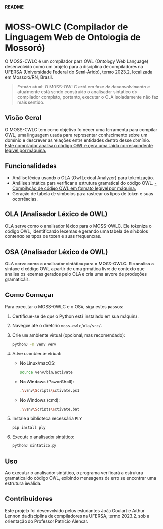 **README**

# MOSS-OWLC (Compilador de Linguagem Web de Ontologia de Mossoró)

O MOSS-OWLC é um compilador para OWL (Ontology Web Language) desenvolvido como um projeto para a disciplina de compiladores na UFERSA (Universidade Federal do Semi-Árido), termo 2023.2, localizada em Mossoró/RN, Brasil.

> Estado atual: O MOSS-OWLC está em fase de desenvolvimento e atualmente está sendo construido o analisador sintático do compilador completo, portanto, executar o OLA isoladamente não faz mais sentido.

## Visão Geral

O MOSS-OWLC tem como objetivo fornecer uma ferramenta para compilar OWL, uma linguagem usada para representar conhecimento sobre um domínio e descrever as relações entre entidades dentro desse domínio. 
<u>Este compilador analisa o código OWL e gera uma saída correspondente legível por máquina.</u>

## Funcionalidades

- Análise léxica usando o OLA (Owl Lexical Analyzer) para tokenização.
- Análise sintática para verificar a estrutura gramatical do código OWL.
<u>- Compilação de código OWL em formato legível por máquina.</u>
- Geração de tabela de símbolos para rastrear os tipos de token e suas ocorrências.

## OLA (Analisador Léxico de OWL)

OLA serve como o analisador léxico para o MOSS-OWLC. Ele tokeniza o código OWL, identificando lexemas e gerando uma tabela de símbolos contendo os tipos de token e suas frequências.

## OSA (Analisador Léxico de OWL)

OLA serve como o analisador sintático para o MOSS-OWLC. Ele analisa a sintaxe d código OWL a partir de uma grmática livre de contexto que analisa os lexemas gerados pelo OLA e cria uma arvore de produções gramaticáis.

## Como Começar

Para executar o MOSS-OWLC e o OSA, siga estes passos:

1. Certifique-se de que o Python está instalado em sua máquina.

2. Navegue até o diretório `moss-owlc/ola/src/`.

3. Crie um ambiente virtual (opcional, mas recomendado):
   ```bash
   python3 -m venv venv
   ```

4. Ative o ambiente virtual:
   - No Linux/macOS:
     ```bash
     source venv/bin/activate
     ```
   - No Windows (PowerShell):
     ```bash
     .\venv\Scripts\Activate.ps1
     ```
   - No Windows (cmd):
     ```bash
     .\venv\Scripts\activate.bat
     ```

5. Instale a biblioteca necessária `PLY`:
   ```bash
   pip install ply
   ```

6. Execute o analisador sintático:
   ```bash
   python3 sintatico.py
   ```

## Uso

Ao executar o analisador sintático, o programa verificará a estrutura gramatical do código OWL, exibindo mensagens de erro se encontrar uma estrutura inválida.

## Contribuidores

Este projeto foi desenvolvido pelos estudantes João Goulart e Arthur Lennon da disciplina de compiladores na UFERSA, termo 2023.2, sob a orientação do Professor Patrício Alencar.
